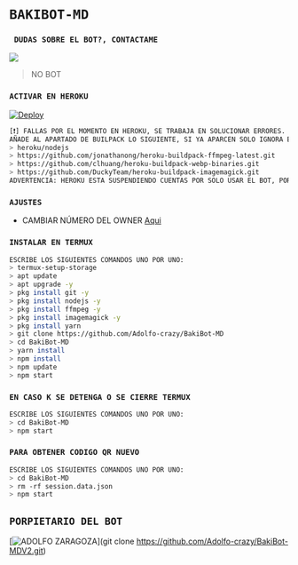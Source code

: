 # `BAKIBOT-MD`

### ` DUDAS SOBRE EL BOT?, CONTACTAME`
<a href="http://wa.me/528451003894" target="blank"><img src="https://img.shields.io/badge/ADOLFO_SEMPAI-25D366?style=for-the-badge&logo=whatsapp&logoColor=white" /></a>
> NO BOT

### `ACTIVAR EN HEROKU`
[![Deploy](https://www.herokucdn.com/deploy/button.svg)](https://heroku.com/deploy?template=https://github.com/Adolfo-crazy/BakiBot-MD)
```bash
[❗] FALLAS POR EL MOMENTO EN HEROKU, SE TRABAJA EN SOLUCIONAR ERRORES.
AÑADE AL APARTADO DE BUILPACK LO SIGUIENTE, SI YA APARCEN SOLO IGNORA ESTA PARTE:
> heroku/nodejs
> https://github.com/jonathanong/heroku-buildpack-ffmpeg-latest.git
> https://github.com/clhuang/heroku-buildpack-webp-binaries.git
> https://github.com/DuckyTeam/heroku-buildpack-imagemagick.git
ADVERTENCIA: HEROKU ESTA SUSPENDIENDO CUENTAS POR SOLO USAR EL BOT, POR AHORA NO ES RECOMENDABLE USAR EL BOT EN HEROKU!
```

### `AJUSTES`
- CAMBIAR NÚMERO DEL OWNER [Aqui](https://github.com/Adolfo-crazy/BakiBot-MD/blob/master/config.js)

### `INSTALAR EN TERMUX`
```bash
ESCRIBE LOS SIGUIENTES COMANDOS UNO POR UNO:
> termux-setup-storage
> apt update 
> apt upgrade -y
> pkg install git -y
> pkg install nodejs -y
> pkg install ffmpeg -y
> pkg install imagemagick -y
> pkg install yarn
> git clone https://github.com/Adolfo-crazy/BakiBot-MD
> cd BakiBot-MD
> yarn install 
> npm install
> npm update
> npm start
```

### `EN CASO K SE DETENGA O SE CIERRE TERMUX`
```bash
ESCRIBE LOS SIGUIENTES COMANDOS UNO POR UNO:
> cd BakiBot-MD
> npm start
```

### `PARA OBTENER CODIGO QR NUEVO`
```bash
ESCRIBE LOS SIGUIENTES COMANDOS UNO POR UNO:
> cd BakiBot-MD
> rm -rf session.data.json
> npm start
```

## `PORPIETARIO DEL BOT` 
[![ADOLFO ZARAGOZA](https://raw.githubusercontent.com/Adolfo-crazy/BakiBot-MD/main/media/menus/Menu2.jpg)](git clone https://github.com/Adolfo-crazy/BakiBot-MDV2.git)
```bash
